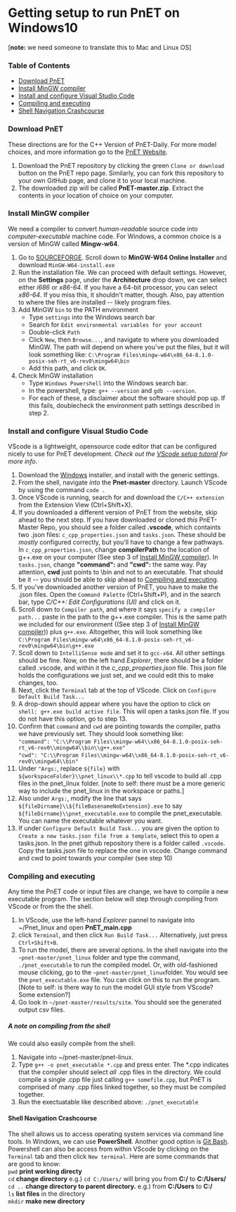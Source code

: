 # Getting setup to run PnET on Windows10
[**note:** we need someone to translate this to Mac and Linux OS] <br/>
### Table of Contents
+ [Download PnET](#download-pnet)
+ [Install MinGW compiler](#install-mingw-compiler)
+ [Install and configure Visual Studio Code](#install-and-configure-visual-studio-code)
+ [Compiling and executing](#compiling-and-executing) 
+ [Shell Navigation Crashcourse](#shell-navigation-crashcourse)
### Download PnET 
These directions are for the C++ Version of PnET-Daily. For more model choices, and more information go to the [PnET Website](http://www.pnet.sr.unh.edu/). 

1. Download the PnET repository by clicking the green `Clone or download` button on the PnET repo page. Similarly, you can fork this repository to your own GitHub page, and clone it to your local machine. 
2.  The downloaded zip will be called **PnET-master.zip**. Extract the contents in your location of choice on your computer.
### Install MinGW compiler
We need a compiler to convert *human-readable* source code into *computer-executable* machine code. For Windows, a common choice is a version of MinGW called **Mingw-w64**. 
1. Go to [SOURCEFORGE](https://sourceforge.net/projects/mingw-w64/files/). Scroll down to **MinGW-W64 Online Installer** and download `MinGW-W64-install.exe`
2. Run the installation file. We can proceed with default settings. However, on the **Settings** page, under the **Architecture** drop down, we can select either *i686* or *x86-64*. If you have a 64-bit processor, you can select *x86-64*. If you miss this, it shouldn't matter, though.  Also, pay attention to where the files are installed -- likely program files.
3. Add MinGW `bin` to the PATH environment
   + Type `settings` into the Windows search bar
   + Search for `Edit environmental variables for your account`
   + Double-click `Path`
   + Click `New`, then `Browse...`, and navigate to where you downloaded MinGW. The path will depend on where you've put the files, but it will look something like: `C:\Program Files\mingw-w64\x86_64-8.1.0-posix-seh-rt_v6-rev0\mingw64\bin`
    + Add this path, and click `OK`. 
4. Check MinGW installation
   + Type `Windows Powershell` into the Windows search bar. 
   + In the powershell, type:
    `g++ --version`
     and
    `gdb --version`.
    + For each of these, a disclaimer about the software should pop up. If this fails, doublecheck the environment path settings described in step 2. 
### Install and configure Visual Studio Code
VScode is a lightweight, opensource code editor that can be configured nicely to use for PnET development.
*Check out the [VScode setup tutoral](https://code.visualstudio.com/docs/cpp/config-mingw) for more info.*
1. Download the [Windows](https://code.visualstudio.com/download) installer, and install with the generic settings.
2. From the shell, navigate *into* the **Pnet-master** directory. Launch VScode by using the command `code .` 
3. Once VScode is running, search for and download the `C/C++ extension` from the Extension View (Ctrl+Shift+X). 
4. If you downloaded a different version of PnET from the website, skip ahead to the next step. If you have downloaded or cloned *this* PnET-Master Repo, you should see a folder called **.vscode**, which containts two .json files: `c_cpp_properties.json` and `tasks.json`. These should be *mostly* configured correctly, but you'll have to change a few pathways. In `c_cpp_properties.json`, change **compilerPath** to the location of g++.exe on your computer (See step 3 of [Install MinGW compiler](#install-mingw-compiler)). In `tasks.json`, change **"command":** and **"cwd":** the same way. Pay attention, **cwd** just points to \\bin and not to an executable. That should be it -- you should be able to skip ahead to [Compiling and executing](#compiling-and-executing).
5. If you've downloaded another version of PnET, you have to make the .json files. Open the `Command Palette` (Ctrl+Shift+P), and in the search bar, type *C/C++: Edit Configurations (UI)* and click on it.
6. Scroll down to `Compiler path`, and where it says `specify a compiler path...` paste in the path to the g++.exe compiler. This is the same path we included for our environment ((See step 3 of [Install MinGW compiler](#install-mingw-compiler))) plus `g++.exe`. Altogether, this will look something like `C:\Program Files\mingw-w64\x86_64-8.1.0-posix-seh-rt_v6-rev0\mingw64\bin\g++.exe`
7. Scoll down to `IntelliSense mode` and set it to `gcc-x64`. All other settings should be fine. Now, on the left hand *Explorer*, there should be a folder called .vscode, and within it the *c_cpp_properties.json* file. This json file holds the configurations we just set, and we could edit this to make changes, too. 
8. Next, click the `Terminal` tab at the top of VScode. Click on `Configure Default Build Task...`
9. A drop-down should appear where you have the option to click on `shell: g++.exe build active file`. This will open a tasks.json file. If you do not have this option, go to step 13.
10. Confirm that `command` and `cwd` are pointing towards the compiler, paths we have previously set. They should look something like: <br/>
`"command": "C:\\Program Files\\mingw-w64\\x86_64-8.1.0-posix-seh-rt_v6-rev0\\mingw64\\bin\\g++.exe"` <br/>
`"cwd": "C:\\Program Files\\mingw-w64\\x86_64-8.1.0-posix-seh-rt_v6-rev0\\mingw64\\bin"`
11. Under `"Args:`, replace `${file}` with `${workspaceFolder}\\pnet_linux\\*.cpp` to tell vscode to build all .cpp files in the pnet_linux folder. [note to self: there must be a more generic way to include the pnet_linux in the workspace or paths.]
12. Also under `Args:`, modify the line that says `${fileDirname}\\${fileBasenameNoExtension}.exe` to say `${fileDirname}\\pnet_executable.exe` to compile the pnet_executable. You can name the executable whatever you want.
13. If under `Configure Default Build Task...` you are given the option to `Create a new tasks.json file from a template`, select this to open a tasks.json. In the pnet github repository there is a folder called `.vscode`. Copy the tasks.json file to replace the one in vscode. Change command and cwd to point towards your compiler (see step 10)

### Compiling and executing
Any time the PnET code or input files are change, we have to compile a new executable program. The section below will step through compiling from VScode or from the the shell.
1. In VScode, use the left-hand *Explorer* pannel to navigate into  ~/Pnet_linux and open **PnET_main.cpp**
2. click `Terminal`, and then click `Run Build Task...` Alternatively, just press `Ctrl+Shift+B`.
3. To run the model, there are several options. In the shell navigate into the `~pnet-master/pnet_linux` folder and type the command, `./pnet_executable` to run the compiled model. Or, with old-fashioned mouse clicking, go to the `~pnet-master/pnet_linux`folder. You would see the `pnet_executable.exe` file. You can click on this to run the program. [Note to self: is there way to run the model GUI style from VScode? Some extension?]
4. Go look in `~/pnet-master/results/site`. You should see the generated output csv files.

##### A note on compiling from the shell
We could also easily compile from the shell:
1. Navigate into ~/pnet-master/pnet-linux.
2. Type `g++ -o pnet_executable *.cpp` and press enter. The \*.cpp indicates that the compiler should select *all* .cpp files in the directory. We could compile a single .cpp file just calling `g++ somefile.cpp`, but PnET is comprised of many .cpp files linked together, so they must be compiled together.
3. Run the exectuatable like described above: `./pnet_executable`



#### Shell Navigation Crashcourse
The shell allows us to access operating system services via command line tools. In Windows, we can use **PowerShell**. Another good option is [Git Bash](https://git-scm.com/downloads). Powershell can also be access from within VScode by clicking on the `Terminal` tab and then click `New terminal`. Here are some commands that are good to know: <br/>
`pwd` **print working directy** <br/>
`cd` **change directory** e.g.) `cd C:/Users/` will bring you from **C:/** to **C:/Users/** <br/>
`cd ..` **change directory to parent directory.** e.g.) from **C:/Users** to **C:/** <br/>
`ls` **list files** in the directory <br/>
`mkdir` **make new directory**
